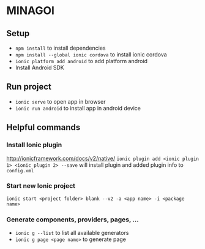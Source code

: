 MINAGOI
=====================

## Setup

- `npm install` to install dependencies
- `npm install --global ionic cordova` to install ionic cordova
- `ionic platform add android` to add platform android
- Install Android SDK

## Run project

- `ionic serve` to open app in browser
- `ionic run android` to install app in android device

## Helpful commands

### Install Ionic plugin

http://ionicframework.com/docs/v2/native/
`ionic plugin add <ionic plugin 1> <ionic plugin 2> --save` will install plugin and added plugin info to `config.xml`

### Start new Ionic project

`ionic start <project folder> blank --v2 -a <app name> -i <package name>`

### Generate components, providers, pages, ...

- `ionic g --list` to list all available generators
- `ionic g page <page name>` to generate page
